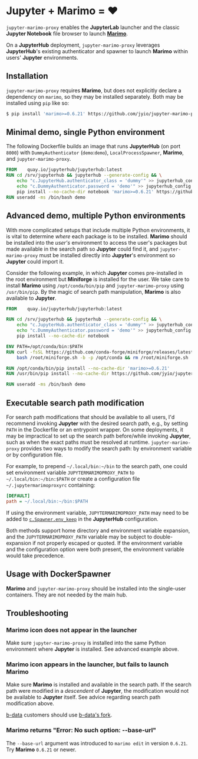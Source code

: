 # Jupyter + Marimo = ❤️

`jupyter-marimo-proxy` enables the **JupyterLab** launcher and the classic **Jupyter Notebook** file browser to launch **[Marimo](https://marimo.io/)**.

On a **JupyterHub** deployment, `jupyter-marimo-proxy` leverages **JupyterHub**'s existing authenticator and spawner to launch **Marimo** within users' **Jupyter** environments.

## Installation

`jupyter-marimo-proxy` requires **Marimo**, but does not explicitly declare a dependency on `marimo`, so they may be installed separately. Both may be installed using `pip` like so:

```sh
$ pip install 'marimo>=0.6.21' https://github.com/jyio/jupyter-marimo-proxy/archive/main.zip
```

## Minimal demo, single Python environment

The following Dockerfile builds an image that runs **JupyterHub** (on port `8000`) with `DummyAuthenticator` (`demo`:`demo`), `LocalProcessSpawner`, **Marimo**, and `jupyter-marimo-proxy`.

```dockerfile
FROM	quay.io/jupyterhub/jupyterhub:latest
RUN	cd /srv/jupyterhub && jupyterhub --generate-config && \
	echo "c.JupyterHub.authenticator_class = 'dummy'" >> jupyterhub_config.py && \
	echo "c.DummyAuthenticator.password = 'demo'" >> jupyterhub_config.py && \
	pip install --no-cache-dir notebook 'marimo>=0.6.21' https://github.com/jyio/jupyter-marimo-proxy/archive/main.zip
RUN	useradd -ms /bin/bash demo
```

## Advanced demo, multiple Python environments

With more complicated setups that include multiple Python environments, it is vital to determine *where* each package is to be installed. **Marimo** should be installed into the *user's* environment to access the user's packages but made available in the search path so **Jupyter** could find it, and `jupyter-marimo-proxy` must be installed directly into **Jupyter**'s environment so **Jupyter** could import it.

Consider the following example, in which **Jupyter** comes pre-installed in the root environment but **Miniforge** is installed for the user. We take care to install **Marimo** using `/opt/conda/bin/pip` and `jupyter-marimo-proxy` using `/usr/bin/pip`. By the magic of search path manipulation, **Marimo** is also available to **Jupyter**.

```dockerfile
FROM	quay.io/jupyterhub/jupyterhub:latest

RUN	cd /srv/jupyterhub && jupyterhub --generate-config && \
	echo "c.JupyterHub.authenticator_class = 'dummy'" >> jupyterhub_config.py && \
	echo "c.DummyAuthenticator.password = 'demo'" >> jupyterhub_config.py && \
	pip install --no-cache-dir notebook

ENV	PATH=/opt/conda/bin:$PATH
RUN	curl -fsSL https://github.com/conda-forge/miniforge/releases/latest/download/Miniforge3-Linux-x86_64.sh -o /root/miniforge.sh && chmod +x /root/miniforge.sh && \
	bash /root/miniforge.sh -b -p /opt/conda && rm /root/miniforge.sh

RUN	/opt/conda/bin/pip install --no-cache-dir 'marimo>=0.6.21'
RUN	/usr/bin/pip install --no-cache-dir https://github.com/jyio/jupyter-marimo-proxy/archive/main.zip

RUN	useradd -ms /bin/bash demo
```

## Executable search path modification

For search path modifications that should be available to all users, I'd recommend invoking **Jupyter** with the desired search path, e.g., by setting `PATH` in the Dockerfile or an entrypoint wrapper. On some deployments, it may be impractical to set up the search path before/while invoking **Jupyter**, such as when the exact paths must be resolved at runtime. `jupyter-marimo-proxy` provides two ways to modify the search path: by environment variable or by configuration file.

For example, to prepend `~/.local/bin:~/bin` to the search path, one could set environment variable `JUPYTERMARIMOPROXY_PATH` to `~/.local/bin:~/bin:$PATH` or create a configuration file `~/.jupytermarimoproxyrc` containing:

```ini
[DEFAULT]
path = ~/.local/bin:~/bin:$PATH
```

If using the environment variable, `JUPYTERMARIMOPROXY_PATH` may need to be added to [`c.Spawner.env_keep`](https://jupyterhub.readthedocs.io/en/stable/reference/api/spawner.html#jupyterhub.spawner.Spawner.env_keep) in the **JupyterHub** configuration.

Both methods support home directory and environment variable expansion, and the `JUPYTERMARIMOPROXY_PATH` variable may be subject to double-expansion if not properly escaped or quoted. If the environment variable and the configuration option were both present, the environment variable would take precedence.

## Usage with DockerSpawner

**Marimo** and `jupyter-marimo-proxy` should be installed into the single-user containers. They are not needed by the main hub.

## Troubleshooting

### **Marimo** icon does not appear in the launcher

Make sure `jupyter-marimo-proxy` is installed into the same Python environment where **Jupyter** is installed. See advanced example above.

### **Marimo** icon appears in the launcher, but fails to launch **Marimo**

Make sure **Marimo** is installed and available in the search path. If the search path were modified in a *descendent* of **Jupyter**, the modification would not be available to **Jupyter** itself. See advice regarding search path modification above.

[b-data](https://github.com/b-data) customers should use [b-data's fork](https://github.com/b-data/jupyterlab-r-docker-stack#marimo).

### **Marimo** returns "Error: No such option: --base-url"

The `--base-url` argument was introduced to `marimo edit` in version `0.6.21`. Try **Marimo** `0.6.21` or newer.
